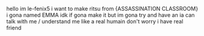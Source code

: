 hello im le-fenix5 i want to make ritsu  from {ASSASSINATION CLASSROOM}
i  gona named EMMA
idk if gona make it but im gona try and have an ia can talk with me / understand me
like a real humain 
don't worry i have real friend
